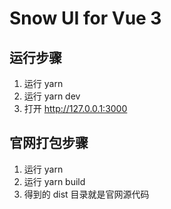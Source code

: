 # Snow UI for Vue 3

## 运行步骤

1. 运行 yarn
2. 运行 yarn dev
3. 打开 http://127.0.0.1:3000

## 官网打包步骤
1. 运行 yarn
2. 运行 yarn build
3. 得到的 dist 目录就是官网源代码
